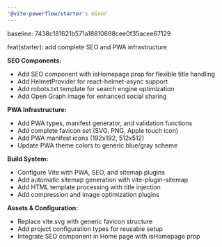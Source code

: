 ```yaml
---
'@vite-powerflow/starter': minor
---
```


baseline: 7438c181621b571a18810698cee0f35acee67129

feat(starter): add complete SEO and PWA infrastructure

**SEO Components:**

- Add SEO component with isHomepage prop for flexible title handling
- Add HelmetProvider for react-helmet-async support
- Add robots.txt template for search engine optimization
- Add Open Graph image for enhanced social sharing

**PWA Infrastructure:**

- Add PWA types, manifest generator, and validation functions
- Add complete favicon set (SVG, PNG, Apple touch icon)
- Add PWA manifest icons (192x192, 512x512)
- Update PWA theme colors to generic blue/gray scheme

**Build System:**

- Configure Vite with PWA, SEO, and sitemap plugins
- Add automatic sitemap generation with vite-plugin-sitemap
- Add HTML template processing with title injection
- Add compression and image optimization plugins

**Assets & Configuration:**

- Replace vite.svg with generic favicon structure
- Add project configuration types for reusable setup
- Integrate SEO component in Home page with isHomepage prop
